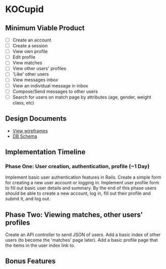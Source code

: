 # KOCupid

## Minimum Viable Product
- [ ] Create an account
- [ ] Create a session
- [ ] View own profile
- [ ] Edit profile
- [ ] View matches
- [ ] View other users' profiles
- [ ] 'Like' other users
- [ ] View messages inbox
- [ ] View an individual message in inbox
- [ ] Compose/Send messages to other users
- [ ] Search for users on match page by attributes (age, gender, weight class, etc)

## Design Documents
* [View wireframes][views]
* [DB Schema][schema]

[views]: ./docs/views.md
[schema]: ./docs/schema.md

## Implementation Timeline

### Phase One: User creation, authentication, profile (~1 Day)
Implement basic user authentication features in Rails.  Create a simple form for creating a new user account or logging in.  Implement user profile form to fill out basic user details and summary.  By the end of this phase users should be able to create a new account, log in, fill out their profile and submit it, and log out.

## Phase Two: Viewing matches, other users' profiles
Create an API controller to send JSON of users.  Add a basic index of other users (to become the 'matches' page later).  Add a basic profile page that the items in the user index link to.

## Bonus Features
